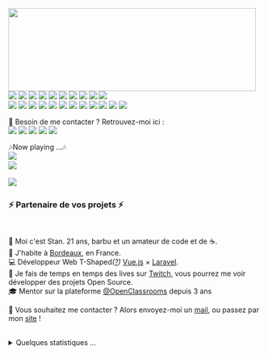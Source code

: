 <p>
  <img align="left" width="490" height="165" src="https://github-readme-stats.vercel.app/api?username=MrStanDu33&show_icons=true&hide_border=false&line_height=20&title_color=f69673&icon_color=1b93c9&show_owner=true"/>
  <p>
    <img src="https://img.shields.io/badge/-Visual%20Studio%20Code-23A9F2?style=flat-square&logo=Visual%20Studio%20Code&logoColor=white"/>
    <img src="https://img.shields.io/badge/-Github-181717?style=flat-square&logo=GitHub&logoColor=white"/>
    <img src="https://img.shields.io/badge/-Git-F44D27?style=flat-square&logo=Git&logoColor=white"/>
    <img src="https://img.shields.io/badge/-NPM-CB3837?style=flat-square&logo=NPM&logoColor=white"/>
    <img src="https://img.shields.io/badge/-Apache-D22128?style=flat-square&logo=Apache&logoColor=white"/>
    <img src="https://img.shields.io/badge/-Trello-0079BF?style=flat-square&logo=Trello&logoColor=white"/>
    <img src="https://img.shields.io/badge/-Slack-E01563?style=flat-square&logo=Slack&logoColor=white"/>
    <img src="https://img.shields.io/badge/-Sketch-FA6400?style=flat-square&logo=Sketch&logoColor=white"/>
    <img src="https://img.shields.io/badge/-MySQL-F29111?style=flat-square&logo=MySQL&logoColor=white"/>
    <img src="https://img.shields.io/badge/-Insomnia-5849BE?style=flat-square&logo=Insomnia&logoColor=white"/><br/>
    <img src="https://img.shields.io/badge/-Vue.js-42B883?style=flat-square&logo=Vue.js&logoColor=white"/>
    <img src="https://img.shields.io/badge/-Laravel-F55247?style=flat-square&logo=Laravel&logoColor=white"/>
    <img src="https://img.shields.io/badge/-Lumen-E74430?style=flat-square&logo=Lumen&logoColor=white"/>
    <img src="https://img.shields.io/badge/-Storybook-FF4785?style=flat-square&logo=Storybook&logoColor=white"/>
    <img src="https://img.shields.io/badge/-WebPack-1C78C0?style=flat-square&logo=WebPack&logoColor=white"/>
    <img src="https://img.shields.io/badge/-ESLint-4B32C3?style=flat-square&logo=ESLint&logoColor=white"/>
    <img src="https://img.shields.io/badge/-HTML5-E34F26?style=flat-square&logo=HTML5&logoColor=white"/>
    <img src="https://img.shields.io/badge/-CSS3-1572B6?style=flat-square&logo=CSS3&logoColor=white"/>
    <img src="https://img.shields.io/badge/-Debian-A80030?style=flat-square&logo=Debian&logoColor=white"/>
    <img src="https://img.shields.io/badge/-Google%20Cloud-4285F4?style=flat-square&logo=Google%20Cloud&logoColor=white"/>
    <img src="https://img.shields.io/badge/-OVH%20Cloud-123F6D?style=flat-square&logo=OVH&logoColor=white"/>
    <img src="https://img.shields.io/badge/-Codacy-222F29?style=flat-square&logo=Codacy&logoColor=white"/>
  </p>
</p>
<p>
  📣 Besoin de me contacter ? Retrouvez-moi ici :<br/>
  <a href="mailto:contact@daniels-roth-stan.fr?subject=[GitHub]%20🔥%20Prise%20de%20contact&body=Bonjour%20Stan%2C%0A%0AJe%20viens%20vers%20toi%20aujourd%27hui%20apr%C3%A8s%20avoir%20vu%20ton%20profil%20GitHub%20pour%20..."><img src="https://img.shields.io/badge/e‑mail-D14836.svg?style=for-the-badge&logo=GMail&logoColor=white"/></a>
  <a href="https://instagram.com/mrstandu33"><img src="https://img.shields.io/badge/instagram-E4405F.svg?style=for-the-badge&logo=instagram&logoColor=white"/></a>
  <a href="https://twitch.tv/mrstandu33"><img src="https://img.shields.io/badge/twitch-9146FF.svg?style=for-the-badge&logo=twitch&logoColor=white"/></a>
  <a href="https://linkedin.com/in/stan-daniels-roth-278478127"><img src="https://img.shields.io/badge/linkedin-0077B5.svg?style=for-the-badge&logo=linkedin&logoColor=white"/></a>
  <a href="https://twitter.com/mrstandu33"><img src="https://img.shields.io/badge/twitter-1DA1F2.svg?style=for-the-badge&logo=twitter&logoColor=white"/></a>
</p>
<p>
  🎶Now playing ...🎶<br/>
  <a href="http://spotify-informer.daniels-roth-stan.fr/">
    <img height="75" src="http://spotify-informer.daniels-roth-stan.fr/api"/>
  </a><br/>
  <a href="https://github.com/MrStanDu33/spotify-informer"><img src="https://img.shields.io/badge/built%20with%20MrStanDu33%2Fspotify‑informer-1ED760.svg?style=flat-square&logo=spotify&logoColor=white"/></a><br/>
</p>

<img src="http://views.whatilearened.today/views/github/MrStanDu33/views.svg"/>
<h3>⚡️ Partenaire de vos projets ⚡️</h3><br/>
<p>
  🧔 Moi c'est <bold>Stan</bold>. 21 ans, barbu et un amateur de code et de ☕.<br/>
  💼 J'habite à <a href="https://www.google.com/maps?q=bordeaux">Bordeaux</a>, en France.<br/>
  💻 Développeur Web <bold>T-Shaped</bold><em>(<a href="https://letslearnabout.net/blog/what-it-is-a-t-shaped-developer-and-why-you-should-be-one">?</a>)</em> <bold><a href="https://vuejs.org">Vue.js</a></bold> × <bold><a href="https://laravel.com">Laravel</a></bold>.<br/>
  🎥 Je fais de temps en temps des lives sur <a href="https://twitch.tv/mrstandu33">Twitch</a>, vous pourrez me voir développer des projets Open Source. <br/>
  🎓 Mentor sur la plateforme <a href="https://github.com/OpenClassrooms">@OpenClassrooms</a> depuis 3 ans
</p>
<p>
  🔗 Vous souhaitez me contacter ? Alors envoyez-moi un <a href="mailto:contact@daniels-roth-stan.fr?subject=[GitHub]%20🔥%20Prise%20de%20contact&body=Bonjour%20Stan%2C%0A%0AJe%20viens%20vers%20toi%20aujourd%27hui%20apr%C3%A8s%20avoir%20vu%20ton%20profil%20GitHub%20pour%20...">mail</a>, ou passez par mon <a href="https://daniels-roth-stan.fr">site</a> !
</p><br/>

<details>
  <summary>Quelques statistiques ...</summary><br/>

<!--START_SECTION:waka-->
![Profile Views](http://img.shields.io/badge/Profile%20Views-706-blue)

**🐱 My GitHub Data** 

> 🏆 321 Contributions in year 2020
 > 
> 📦 Used 0 Bytes in GitHub's Storage 
 > 
> 💼 Opted to Hire
 > 
> 📜 19 Public Repository 
 > 
> 🔑 None Owned Private Repository 

**I'm an early 🐤** 

```text
🌞 Morning    51 commits     █░░░░░░░░░░░░░░░░░░░░░░░░   7.04% 
🌆 Daytime    361 commits    ████████████░░░░░░░░░░░░░   49.86% 
🌃 Evening    277 commits    █████████░░░░░░░░░░░░░░░░   38.26% 
🌙 Night      35 commits     █░░░░░░░░░░░░░░░░░░░░░░░░   4.83%

```
📅 **I'm Most Productive on Wednesdays** 

```text
Monday       139 commits    ████░░░░░░░░░░░░░░░░░░░░░   19.2% 
Tuesday      115 commits    ████░░░░░░░░░░░░░░░░░░░░░   15.88% 
Wednesday    144 commits    █████░░░░░░░░░░░░░░░░░░░░   19.89% 
Thursday     115 commits    ████░░░░░░░░░░░░░░░░░░░░░   15.88% 
Friday       74 commits     ██░░░░░░░░░░░░░░░░░░░░░░░   10.22% 
Saturday     68 commits     ██░░░░░░░░░░░░░░░░░░░░░░░   9.39% 
Sunday       69 commits     ██░░░░░░░░░░░░░░░░░░░░░░░   9.53%

```


📊 **This week I spent my time on** 

```text
⌚︎ Timezone: Europe/Paris

💬 Languages: 
PHP                      2 hrs 26 mins       ██████░░░░░░░░░░░░░░░░░░░   24.01% 
Other                    2 hrs 22 mins       █████░░░░░░░░░░░░░░░░░░░░   23.37% 
Markdown                 2 hrs 18 mins       █████░░░░░░░░░░░░░░░░░░░░   22.65% 
JSON                     54 mins             ██░░░░░░░░░░░░░░░░░░░░░░░   8.93% 
Vue.js                   51 mins             ██░░░░░░░░░░░░░░░░░░░░░░░   8.45%

🔥 Editors: 
VS Code                  7 hrs 47 mins       ███████████████████░░░░░░   76.72% 
Zsh                      2 hrs 11 mins       █████░░░░░░░░░░░░░░░░░░░░   21.62% 
Bash                     10 mins             ░░░░░░░░░░░░░░░░░░░░░░░░░   1.66%

💻 Operating Systems: 
Linux                    8 hrs 46 mins       █████████████████████░░░░   86.26% 
Mac                      1 hr 3 mins         ██░░░░░░░░░░░░░░░░░░░░░░░   10.49% 
Windows                  19 mins             ░░░░░░░░░░░░░░░░░░░░░░░░░   3.25%

```

**I mostly code in PHP** 

```text
PHP          10 repos       ██████████░░░░░░░░░░░░░░░   43.48% 
HTML         5 repos        █████░░░░░░░░░░░░░░░░░░░░   21.74% 
CSS          3 repos        ███░░░░░░░░░░░░░░░░░░░░░░   13.04% 
JavaScript   2 repos        ██░░░░░░░░░░░░░░░░░░░░░░░   8.7% 
Vue          2 repos        ██░░░░░░░░░░░░░░░░░░░░░░░   8.7% 
Java         1 repos        █░░░░░░░░░░░░░░░░░░░░░░░░   4.35%

```


**Timeline**

![Chart not found](https://github.com/MrStanDu33/MrStanDu33/blob/master/charts/bar_graph.png) 


<!--END_SECTION:waka-->
</details>
